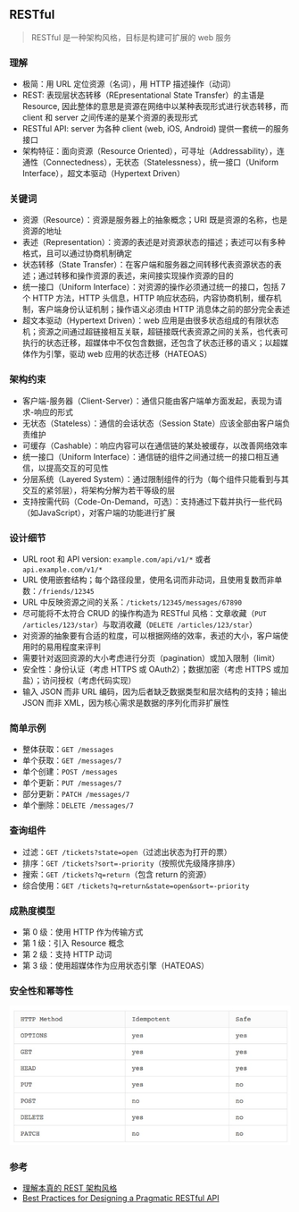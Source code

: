 ## RESTful 
> RESTful 是一种架构风格，目标是构建可扩展的 web 服务

### 理解
- 极简：用 URL 定位资源（名词），用 HTTP 描述操作（动词）
- REST: 表现层状态转移（REpresentational State Transfer）的主语是 Resource, 因此整体的意思是资源在网络中以某种表现形式进行状态转移，而 client 和 server 之间传递的是某个资源的表现形式
- RESTful API: server 为各种 client (web, iOS, Android) 提供一套统一的服务接口
- 架构特征：面向资源（Resource Oriented），可寻址（Addressability），连通性（Connectedness），无状态（Statelessness），统一接口（Uniform Interface），超文本驱动（Hypertext Driven）

### 关键词
- 资源（Resource）：资源是服务器上的抽象概念；URI 既是资源的名称，也是资源的地址
- 表述（Representation）：资源的表述是对资源状态的描述；表述可以有多种格式，且可以通过协商机制确定
- 状态转移（State Transfer）：在客户端和服务器之间转移代表资源状态的表述；通过转移和操作资源的表述，来间接实现操作资源的目的
- 统一接口（Uniform Interface）：对资源的操作必须通过统一的接口，包括 7 个 HTTP 方法，HTTP 头信息，HTTP 响应状态码，内容协商机制，缓存机制，客户端身份认证机制；操作语义必须由 HTTP 消息体之前的部分完全表述
- 超文本驱动（Hypertext Driven）：web 应用是由很多状态组成的有限状态机；资源之间通过超链接相互关联，超链接既代表资源之间的关系，也代表可执行的状态迁移，超媒体中不仅包含数据，还包含了状态迁移的语义；以超媒体作为引擎，驱动 web 应用的状态迁移（HATEOAS）

### 架构约束
- 客户端-服务器（Client-Server）：通信只能由客户端单方面发起，表现为请求-响应的形式
- 无状态（Stateless）：通信的会话状态（Session State）应该全部由客户端负责维护
- 可缓存（Cashable）：响应内容可以在通信链的某处被缓存，以改善网络效率
- 统一接口（Uniform Interface）：通信链的组件之间通过统一的接口相互通信，以提高交互的可见性
- 分层系统（Layered System）：通过限制组件的行为（每个组件只能看到与其交互的紧邻层），将架构分解为若干等级的层
- 支持按需代码（Code-On-Demand，可选）：支持通过下载并执行一些代码（如JavaScript），对客户端的功能进行扩展

### 设计细节
- URL root 和 API version: `example.com/api/v1/*` 或者 `api.example.com/v1/*`
- URL 使用嵌套结构；每个路径段里，使用名词而非动词，且使用复数而非单数：`/friends/12345`
- URL 中反映资源之间的关系：`/tickets/12345/messages/67890`
- 尽可能将不太符合 CRUD 的操作构造为 RESTful 风格：文章收藏（`PUT /articles/123/star`）与取消收藏（`DELETE /articles/123/star`）
- 对资源的抽象要有合适的粒度，可以根据网络的效率，表述的大小，客户端使用时的易用程度来评判
- 需要针对返回资源的大小考虑进行分页（pagination）或加入限制（limit）
- 安全性：身份认证（考虑 HTTPS 或 OAuth2）；数据加密（考虑 HTTPS 或加盐）；访问授权（考虑代码实现）
- 输入 JSON 而非 URL 编码，因为后者缺乏数据类型和层次结构的支持；输出 JSON 而非 XML，因为核心需求是数据的序列化而非扩展性

### 简单示例
- 整体获取：`GET /messages`
- 单个获取：`GET /messages/7`
- 单个创建：`POST /messages`
- 单个更新：`PUT /messages/7`
- 部分更新：`PATCH /messages/7`
- 单个删除：`DELETE /messages/7`

### 查询组件
- 过滤：`GET /tickets?state=open`（过滤出状态为打开的票）
- 排序：`GET /tickets?sort=-priority`（按照优先级降序排序）
- 搜索：`GET /tickets?q=return`（包含 return 的资源）
- 综合使用：`GET /tickets?q=return&state=open&sort=-priority`

### 成熟度模型
- 第 0 级：使用 HTTP 作为传输方式
- 第 1 级：引入 Resource 概念
- 第 2 级：支持 HTTP 动词
- 第 3 级：使用超媒体作为应用状态引擎（HATEOAS）

### 安全性和幂等性
![安全与幂等](image/RESTful-1.jpg)

### 参考
- [理解本真的 REST 架构风格](http://www.infoq.com/cn/articles/understanding-restful-style)
- [Best Practices for Designing a Pragmatic RESTful API](http://www.vinaysahni.com/best-practices-for-a-pragmatic-restful-api)

